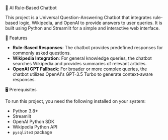 🤖 AI Rule-Based Chatbot

This project is a Universal Question-Answering Chatbot that integrates rule-based logic, Wikipedia, and OpenAI to provide answers to user queries. It is built using Python and Streamlit for a simple and interactive web interface.

🚀 Features

- **Rule-Based Responses**: The chatbot provides predefined responses for commonly asked questions.
- **Wikipedia Integration**: For general knowledge queries, the chatbot searches Wikipedia and provides summaries of relevant articles.
- **OpenAI GPT Fallback**: For broader or more complex queries, the chatbot utilizes OpenAI's GPT-3.5 Turbo to generate context-aware responses.

🖥️ Prerequisites

To run this project, you need the following installed on your system:
- Python 3.8+
- Streamlit
- OpenAI Python SDK
- Wikipedia Python API
- `pysqlite3` package
